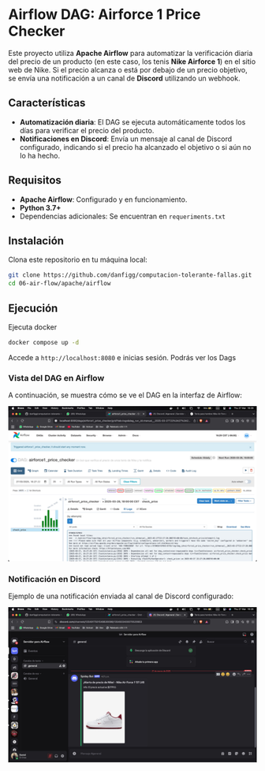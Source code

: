 # Airflow DAG: Airforce 1 Price Checker

Este proyecto utiliza **Apache Airflow** para automatizar la verificación diaria del precio de un producto (en este caso, los tenis **Nike Airforce 1**) en el sitio web de Nike. Si el precio alcanza o está por debajo de un precio objetivo, se envía una notificación a un canal de **Discord** utilizando un webhook.

## Características

- **Automatización diaria**: El DAG se ejecuta automáticamente todos los días para verificar el precio del producto.
- **Notificaciones en Discord**: Envía un mensaje al canal de Discord configurado, indicando si el precio ha alcanzado el objetivo o si aún no lo ha hecho.

## Requisitos

- **Apache Airflow**: Configurado y en funcionamiento.
- **Python 3.7+**
- Dependencias adicionales:
  Se encuentran en `requeriments.txt`

## Instalación

Clona este repositorio en tu máquina local:
   ```bash
   git clone https://github.com/danfigg/computacion-tolerante-fallas.git
   cd 06-air-flow/apache/airflow
   ```

## Ejecución

Ejecuta docker
   ```bash
   docker compose up -d
   ```
Accede a `http://localhost:8080` e inicias sesión. Podrás ver los Dags

### Vista del DAG en Airflow
A continuación, se muestra cómo se ve el DAG en la interfaz de Airflow:

![Vista del DAG en Airflow](images/airflow_dag_view.jpg)

### Notificación en Discord
Ejemplo de una notificación enviada al canal de Discord configurado:

![Notificación en Discord](images/discord_notification.jpg)
